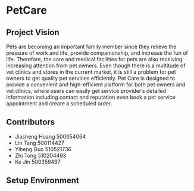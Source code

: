 # PetCare

## Project Vision
Pets are becoming an important family member since they relieve the pressure of work and life, provide companionship, and increase the fun of life. Therefore, the care and medical facilities for pets are also receiving increasing attention from pet owners. Even though there is a multitude of vet clinics and stores in the current market, it is still a problem for pet owners to get quality pet services efficiently.
Pet Care is designed to provide a convenient and high-efficient platform for both pet owners and vet clinics, where users can easily get service provider’s detailed information including contact and reputation even book a pet service appointment and create a scheduled order.

## Contributors
* Jiasheng Huang 500054064 
* Lin Tang 500114427 
* Yiheng Guo 510521736 
* Zhi Tong 510204493 
* Ke Jin 500359497


## Setup Environment
